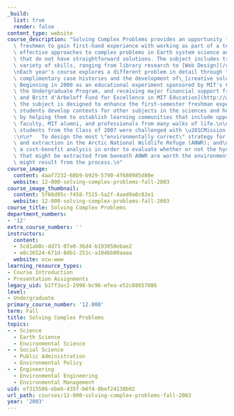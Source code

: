 ```yaml
---
_build:
  list: true
  render: false
content_type: website
course_description: "Solving Complex Problems provides an opportunity for entering\
  \ freshmen to gain first-hand experience with working as part of a team to develop\
  \ effective approaches to complex problems in Earth system science and engineering\
  \ that do not have straightforward solutions. The subject includes training in a\
  \ variety of skills, ranging from library research to [Web Design](/courses/12-000-solving-complex-problems-fall-2003/pages/tools).\n\
  \nEach year's course explores a different problem in detail through the study of\
  \ complimentary case histories and the development of\_[creative solution strategies](/courses/12-000-solving-complex-problems-fall-2003/pages/projects).\
  \ Beginning in 2000 as an educational experiment sponsored by MIT's Committee on\
  \ the Undergraduate Program, and receiving major financial support from the\_[Alex\
  \ and Britt d'Arbeloff Fund for Excellence in MIT Education](http://web.mit.edu/newsoffice/1999/darb-0310.html),\
  \ the subject is designed to enhance the first-semester freshman experience by helping\
  \ students develop contexts for other subjects in the sciences and humanities, and\
  \ by helping them to establish learning communities that include upperclassmen,\
  \ faculty, MIT alumni, and professionals from many walks of life.\n\nIn Fall 2003,\
  \ students from the Class of 2007 were challenged with \u201CMission 2007\u201D\
  :\n\n*   To design the most \"environmentally correct\" strategy for oil exploration\
  \ and extraction in the Arctic National Wildlife Refuge (ANWR); and\n*   To perform\
  \ a cost-benefit analysis in order to evaluate whether or not the hydrocarbon resources\
  \ that might be extracted from beneath ANWR are worth the environmental damage that\
  \ might result from the process.\n"
course_image:
  content: 4aaf7232-68b9-b929-5790-4f680985d80e
  website: 12-000-solving-complex-problems-fall-2003
course_image_thumbnail:
  content: 5f66d95c-f458-f515-5a2f-4aed9a0c82e1
  website: 12-000-solving-complex-problems-fall-2003
course_title: Solving Complex Problems
department_numbers:
- '12'
extra_course_numbers: ''
instructors:
  content:
  - 5cd1ab0c-dd73-07a9-36d4-b193058ebae2
  - e8c26524-671d-8db1-251c-a104bb00aaaa
  website: ocw-www
learning_resource_types:
- Course Introduction
- Presentation Assignments
legacy_uid: b1ff3ac2-2998-bc96-efea-e52c88657086
level:
- Undergraduate
primary_course_number: '12.000'
term: Fall
title: Solving Complex Problems
topics:
- - Science
  - Earth Science
  - Environmental Science
- - Social Science
  - Public Administration
  - Environmental Policy
- - Engineering
  - Environmental Engineering
  - Environmental Management
uid: ef315586-ebeb-435f-b6f4-0bef24138b02
url_path: courses/12-000-solving-complex-problems-fall-2003
year: '2003'
---
```

